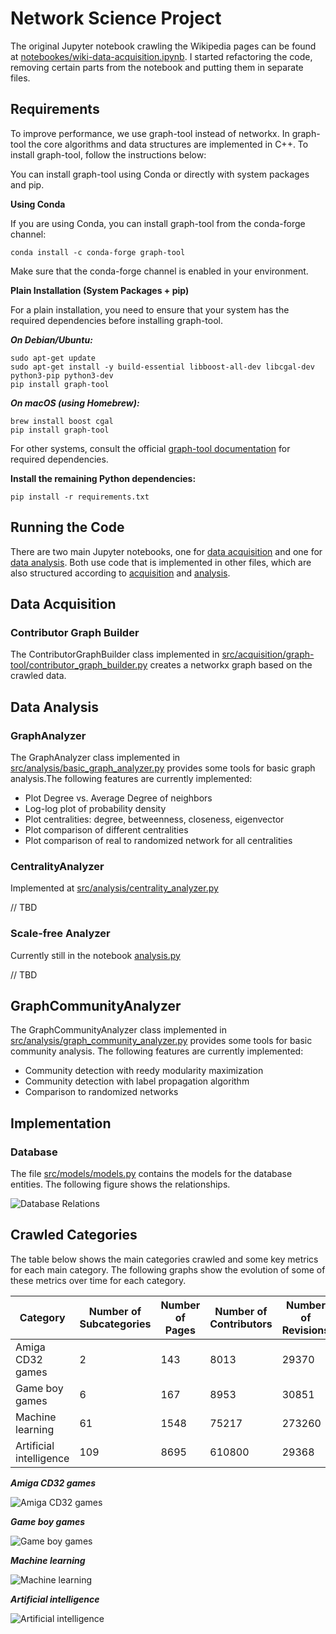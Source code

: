 # Network Science Project

The original Jupyter notebook crawling the Wikipedia pages can be found at [notebookes/wiki-data-acquisition.ipynb](notebookes/wiki-data-acquisition.ipynb). I started refactoring the code, removing certain parts from the notebook and putting them in separate files.

## Requirements

To improve performance, we use graph-tool instead of networkx. In graph-tool the core algorithms and data structures are implemented in C++. To install graph-tool, follow the instructions below:

You can install graph-tool using Conda or directly with system packages and pip.

**Using Conda**

If you are using Conda, you can install graph-tool from the conda-forge channel:

````
conda install -c conda-forge graph-tool
````

Make sure that the conda-forge channel is enabled in your environment.

**Plain Installation (System Packages + pip)**

For a plain installation, you need to ensure that your system has the required dependencies before installing graph-tool.

***On Debian/Ubuntu:***

```
sudo apt-get update
sudo apt-get install -y build-essential libboost-all-dev libcgal-dev python3-pip python3-dev
pip install graph-tool
```

***On macOS (using Homebrew):***

````
brew install boost cgal
pip install graph-tool
````

For other systems, consult the official [graph-tool documentation](https://graph-tool.skewed.de/installation.html) for required dependencies.

 **Install the remaining Python dependencies:**

 ````
 pip install -r requirements.txt
````
## Running the Code

There are two main Jupyter notebooks, one for [data acquisition](acquisition.ipynb) and one for [data analysis](analysis.ipynb). Both use code that is implemented in other files, which are also structured according to [acquisition](src/acquisition/) and [analysis](src/analysis/).

## Data Acquisition

### Contributor Graph Builder

The ContributorGraphBuilder class implemented in [src/acquisition/graph-tool/contributor_graph_builder.py](src/acquisition/graph-tool/contributor_graph_builder.py) creates a networkx graph based on the crawled data.

## Data Analysis

### GraphAnalyzer

The GraphAnalyzer class implemented in [src/analysis/basic_graph_analyzer.py](src/analysis/basic_graph_analyzer.py) provides some tools for basic graph analysis.The following features are currently implemented: 

- Plot Degree vs. Average Degree of neighbors
- Log-log plot of probability density
- Plot centralities: degree, betweenness, closeness, eigenvector
- Plot comparison of different centralities
- Plot comparison of real to randomized network for all centralities


### CentralityAnalyzer

Implemented at [src/analysis/centrality_analyzer.py](src/analysis/centrality_analyzer.py)

// TBD

### Scale-free Analyzer

Currently still in the notebook [analysis.py](analysis.ipynb)

// TBD

## GraphCommunityAnalyzer

The GraphCommunityAnalyzer class implemented in [src/analysis/graph_community_analyzer.py](src/analysis/graph_community_analyzer.py) provides some tools for basic community analysis. The following features are currently implemented: 

- Community detection with reedy modularity maximization
- Community detection with label propagation algorithm
- Comparison to randomized networks

## Implementation

### Database

The file [src/models/models.py](src/models/models.py) contains the models for the database entities. The following figure shows the relationships.

![Database Relations](outputs/image.png)


## Crawled Categories

The table below shows the main categories crawled and some key metrics for each main category. The following graphs show the evolution of some of these metrics over time for each category.

| Category                | Number of Subcategories | Number of Pages | Number of Contributors | Number of Revisions |
| ----------------------- | ----------------------- | --------------- | ---------------------- | ------------------- |
| Amiga CD32 games        | 2                       | 143             | 8013                   | 29370               |
| Game boy games          | 6                       | 167             | 8953                   | 30851               |
| Machine learning        | 61                      | 1548            | 75217                  | 273260              |
| Artificial intelligence | 109                     | 8695            | 610800                 | 29368               |

***Amiga CD32 games***

![Amiga CD32 games](outputs/Amiga_CD32_games.png)

***Game boy games***

![Game boy games](outputs/Game_boy_games.png)

***Machine learning***

![Machine learning](outputs/Machine_learning.png)

***Artificial intelligence***

![Artificial intelligence](outputs/Artificial_intelligence.png)
